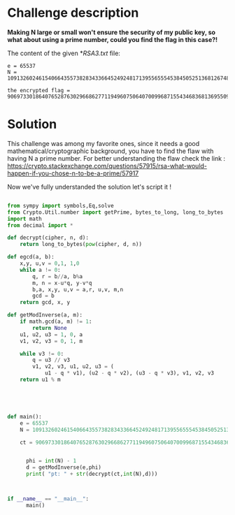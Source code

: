 # Challenge description

**Making N large or small won't ensure the security of my public key, so what about using a prime number, could you find the flag in this case?!**

The content of the given **RSA3.txt* file:

```
e = 65537 
N = 109132602461540664355738283433664524924817139556555453845052513681267485975817830846363284378983283453435029358234001370622664051951864784163360449838825764343925499610325720323515558119787329874041313289284472568217265562136607762577656978460065258952844795574045112076808733355122982003782190965918601570439)

the encrypted flag = 90697330186407652876302966862771194960750640700996871554346836813695509461476257893456136115459486430680141477352891935790283891678096605870155712929943437837638335071896575992153355764264844944455136253611032044644488313522094706973239301617204062678018565445526013370333146344685139545254201590214289309276 

```

# Solution 

This challenge was among my favorite ones, since it needs a good mathematical/cryptographic background, you have to find the flaw with having N a prime number.
For better understanding the flaw check the link : https://crypto.stackexchange.com/questions/57915/rsa-what-would-happen-if-you-chose-n-to-be-a-prime/57917

Now we've fully understanded the solution let's script it ! 

``` Python

from sympy import symbols,Eq,solve 
from Crypto.Util.number import getPrime, bytes_to_long, long_to_bytes
import math
from decimal import *

def decrypt(cipher, n, d):
    return long_to_bytes(pow(cipher, d, n))

def egcd(a, b):
    x,y, u,v = 0,1, 1,0
    while a != 0:
        q, r = b//a, b%a
        m, n = x-u*q, y-v*q
        b,a, x,y, u,v = a,r, u,v, m,n
        gcd = b
    return gcd, x, y

def getModInverse(a, m):
    if math.gcd(a, m) != 1:
        return None
    u1, u2, u3 = 1, 0, a
    v1, v2, v3 = 0, 1, m

    while v3 != 0:
        q = u3 // v3
        v1, v2, v3, u1, u2, u3 = (
            u1 - q * v1), (u2 - q * v2), (u3 - q * v3), v1, v2, v3
    return u1 % m





def main():
    e = 65537 
    N = 109132602461540664355738283433664524924817139556555453845052513681267485975817830846363284378983283453435029358234001370622664051951864784163360449838825764343925499610325720323515558119787329874041313289284472568217265562136607762577656978460065258952844795574045112076808733355122982003782190965918601570439)

    ct = 90697330186407652876302966862771194960750640700996871554346836813695509461476257893456136115459486430680141477352891935790283891678096605870155712929943437837638335071896575992153355764264844944455136253611032044644488313522094706973239301617204062678018565445526013370333146344685139545254201590214289309276 


	  phi = int(N) - 1
	  d = getModInverse(e,phi)
	  print( "pt: " + str(decrypt(ct,int(N),d)))



if __name__ == "__main__":
	  main()

```



